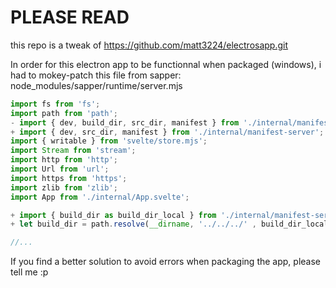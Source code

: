 # PLEASE READ

this repo is a tweak of 
https://github.com/matt3224/electrosapp.git

In order for this electron app to be functionnal when packaged (windows), i had to mokey-patch this file from sapper:
node_modules/sapper/runtime/server.mjs

```js
import fs from 'fs';
import path from 'path';
- import { dev, build_dir, src_dir, manifest } from './internal/manifest-server';
+ import { dev, src_dir, manifest } from './internal/manifest-server';
import { writable } from 'svelte/store.mjs';
import Stream from 'stream';
import http from 'http';
import Url from 'url';
import https from 'https';
import zlib from 'zlib';
import App from './internal/App.svelte';

+ import { build_dir as build_dir_local } from './internal/manifest-server';
+ let build_dir = path.resolve(__dirname, '../../../' , build_dir_local);

//...
```

If you find a better solution to avoid errors when packaging the app, please tell me :p